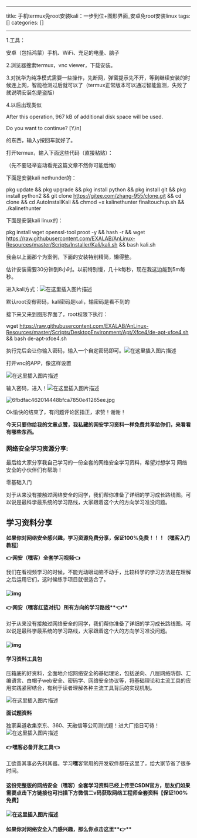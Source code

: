 
--- 
title:  手机termux免root安装kali：一步到位+图形界面_安卓免root安装linux 
tags: []
categories: [] 

---
1.工具：

安卓（包括鸿蒙）手机、WiFi、充足的电量、脑子

2.浏览器搜索termux，vnc viewer，下载安装。

3.对抗华为纯净模式需要一些操作，先断网，弹窗提示先不开，等到继续安装的时候连上网，智能检测过后就可以了（termux正常版本可以通过智能监测，失败了就说明安装包是盗版）

4.以后出现类似

After this operation, 967 kB of additional disk space will be used.

Do you want to continue? [Y/n]

的东西，输入y按回车就好了。

打开termux，输入下面这些代码（直接粘贴）：

（先不要轻举妄动看完这篇文章不然你可能后悔）

下面是安装kali nethunder的：

pkg update &amp;&amp; pkg upgrade &amp;&amp; pkg install python &amp;&amp; pkg install git &amp;&amp; pkg install python2 &amp;&amp; git clone https://gitee.com/zhang-955/clone.git &amp;&amp; cd clone &amp;&amp; cd AutoInstallKali &amp;&amp; chmod +x kalinethunter finaltouchup.sh &amp;&amp; ./kalinethunter

下面是安装kali linux的：

pkg install wget openssl-tool proot -y &amp;&amp; hash -r &amp;&amp; wget https://raw.githubusercontent.com/EXALAB/AnLinux-Resources/master/Scripts/Installer/Kali/kali.sh &amp;&amp; bash kali.sh

我会以上面那个为案例，下面的安装特别精简，懒得整。

估计安装需要30分钟到8小时。以前特别慢，几十k每秒，现在我这边能到5m每秒。

进入kali方式：<img src="https://img-blog.csdnimg.cn/direct/96342871352947f98f1fee77a7216495.png" alt="在这里插入图片描述">

默认root没有密码，kali密码是kali，输密码是看不到的

接下来又来到图形界面了，root权限下执行：

wget https://raw.githubusercontent.com/EXALAB/AnLinux-Resources/master/Scripts/DesktopEnvironment/Apt/Xfce4/de-apt-xfce4.sh &amp;&amp; bash de-apt-xfce4.sh

执行完后会让你输入密码，输入一个自定密码即可。<img src="https://img-blog.csdnimg.cn/direct/1ce722333a94410e8a77eadfd701758c.png" alt="在这里插入图片描述">

打开vnc的APP，像这样设置

<img src="https://img-blog.csdnimg.cn/direct/d91aac841b2d4afbb0c96e1c562ebc47.png" alt="在这里插入图片描述">

输入密码，进入！<img src="https://img-blog.csdnimg.cn/direct/39b4633f82c949cf854b8bad77c929c3.png" alt="在这里插入图片描述">

<img src="https://img-blog.csdnimg.cn/6fbdfac462014448bfca7850e41265ee.jpg" alt="6fbdfac462014448bfca7850e41265ee.jpg">

Ok愉快的结束了，有问题评论区指正，求赞！谢谢！

**今天只要你给我的文章点赞，我私藏的网安学习资料一样免费共享给你们，来看看有哪些东西。**

### 网络安全学习资源分享:

最后给大家分享我自己学习的一份全套的网络安全学习资料，希望对想学习 网络安全的小伙伴们有帮助！

零基础入门

对于从来没有接触过网络安全的同学，我们帮你准备了详细的学习成长路线图。可以说是最科学最系统的学习路线，大家跟着这个大的方向学习准没问题。



## 学习资料分享

**如果你对网络安全感兴趣，学习资源免费分享，保证100%免费！！！（嘿客入门教程）**

**👉网安（嘿客）全套学习视频👈**

我们在看视频学习的时候，不能光动眼动脑不动手，比较科学的学习方法是在理解之后运用它们，这时候练手项目就很适合了。

#### 

#### <img src="https://img-blog.csdnimg.cn/img_convert/d1c617b78ee48eda7601e5b803e69276.png" alt="img">

#### **👉网安（嘿客红蓝对抗）所有方向的学习路线****👈**

对于从来没有接触过网络安全的同学，我们帮你准备了详细的学习成长路线图。可以说是最科学最系统的学习路线，大家跟着这个大的方向学习准没问题。

#### <img src="https://img-blog.csdnimg.cn/img_convert/de55dfd737dae0cf88e416d0454b17a8.png" alt="img">

#### 学习资料工具包

压箱底的好资料，全面地介绍网络安全的基础理论，包括逆向、八层网络防御、汇编语言、白帽子web安全、密码学、网络安全协议等，将基础理论和主流工具的应用实践紧密结合，有利于读者理解各种主流工具背后的实现机制。

<img src="https://img-blog.csdnimg.cn/9609a53465cf4253b492a5185896fa71.png" alt="在这里插入图片描述">

**面试题资料**

独家渠道收集京东、360、天融信等公司测试题！进大厂指日可待！ <img src="https://img-blog.csdnimg.cn/f5f267c281c543fb9cc9af53b9003a37.png" alt="在这里插入图片描述">

#### **👉<strong><strong>嘿客必备开发工具**</strong>👈</strong>

工欲善其事必先利其器。学习**嘿**客常用的开发软件都在这里了，给大家节省了很多时间。

#### 这份完整版的网络安全（**嘿**客）全套学习资料已经上传至CSDN官方，朋友们如果需要点击下方链接**也可扫描下方微信二v码获取网络工程师全套资料**【保证100%免费】

#### <img src="https://img-blog.csdnimg.cn/img_convert/16c400294b6fda8f01400f24f1f12b0c.png" alt="在这里插入图片描述">

#### 如果你对网络安全入门感兴趣，那么你点击这里**👉**

